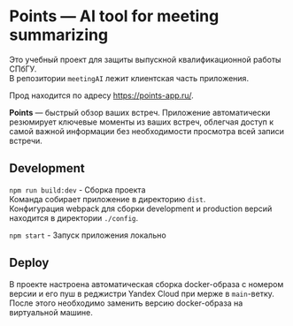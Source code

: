 # Points — AI tool for meeting summarizing

Это учебный проект для защиты выпускной квалификационной работы СПбГУ. \
В репозитории `meetingAI` лежит клиентская часть приложения.

Прод находится по адресу https://points-app.ru/.

**Points** — быстрый обзор ваших встреч. Приложение автоматически резюмирует ключевые моменты из ваших встреч, облегчая доступ к самой важной информации без необходимости просмотра всей записи встречи.

## Development

`npm run build:dev` - Сборка проекта \
Команда собирает приложение в директорию `dist`. \
Конфигурация webpack для сборки development и production версий находится в директории `./config`.

`npm start` - Запуск приложения локально

## Deploy
В проекте настроена автоматическая сборка docker-образа с номером версии и его пуш в реджистри Yandex Cloud при мерже в `main`-ветку. \
После этого необходимо заменить версию docker-образа на виртуальной машине.
